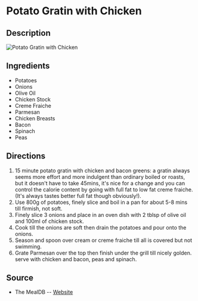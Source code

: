 # Potato Gratin with Chicken

## Description
![Potato Gratin with Chicken](https://www.themealdb.com/images/media/meals/qwrtut1468418027.jpg "Potato Gratin with Chicken")

## Ingredients
- Potatoes
- Onions
- Olive Oil
- Chicken Stock
- Creme Fraiche
- Parmesan
- Chicken Breasts
- Bacon
- Spinach
- Peas

## Directions
1. 15 minute potato gratin with chicken and bacon greens: a gratin always seems more effort and more indulgent than ordinary boiled or roasts, but it doesn't have to take 45mins, it's nice for a change and you can control the calorie content by going with full fat to low fat creme fraiche. (It's always tastes better full fat though obviously!). 
2. Use 800g of potatoes, finely slice and boil in a pan for about 5-8 mins till firmish, not soft. 
3. Finely slice 3 onions and place in an oven dish with 2 tblsp of olive oil and 100ml of chicken stock. 
4. Cook till the onions are soft then drain the potatoes and pour onto the onions. 
5. Season and spoon over cream or creme fraiche till all is covered but not swimming. 
6. Grate Parmesan over the top then finish under the grill till nicely golden. serve with chicken and bacon, peas and spinach.

## Source

- The MealDB -- [Website](https://themealdb.com/)
